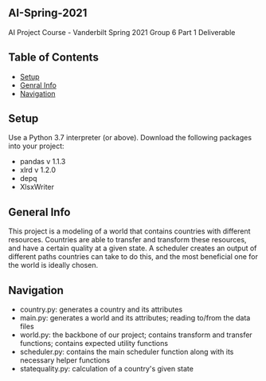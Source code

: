 ## AI-Spring-2021
AI Project Course - Vanderbilt Spring 2021
Group 6 Part 1 Deliverable

## Table of Contents
* [Setup](#setup)
* [Genral Info](#general-info)
* [Navigation](#navigation)

## Setup
Use a Python 3.7 interpreter (or above).
Download the following packages into your project:
- pandas v 1.1.3
- xlrd v 1.2.0
- depq
- XlsxWriter

## General Info
This project is a modeling of a world that contains countries with different resources. Countries are able to transfer and transform these resources, and have a certain quality at a given state. A scheduler creates an output of different paths countries can take to do this, and the most beneficial one for the world is ideally chosen.

## Navigation
- country.py: generates a country and its attributes
- main.py: generates a world and its attributes; reading to/from the data files
- world.py: the backbone of our project; contains transform and transfer functions; contains expected utility functions
- scheduler.py: contains the main scheduler function along with its necessary helper functions
- statequality.py: calculation of a country's given state
